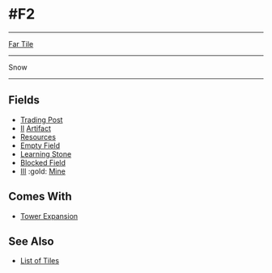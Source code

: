 # #F2

___
[Far Tile](../keywords/far_tile.md)
___
Snow
___


## Fields

- [Trading Post](../trading.md)
- [Ⅱ](../difficulties.md) [Artifact](../artifacts/index.md)
- [Resources](../fields/resources.md)
- [Empty Field](../keywords/empty_field.md)
- [Learning Stone](../fields/learning_stone.md)
- [Blocked Field](../keywords/blocked_field.md)
- [Ⅲ](../difficulties.md) :gold: [Mine](../fields/mine.md)


## Comes With

- [Tower Expansion](../content/tower_expansion.md)


## See Also

- [List of Tiles](index.md)
